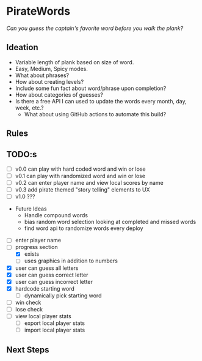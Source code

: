 # PirateWords

_Can you guess the captain's favorite word before you walk the plank?_

## Ideation

* Variable length of plank based on size of word.
* Easy, Medium, Spicy modes.
* What about phrases?
* How about creating levels?
* Include some fun fact about word/phrase upon completion?
* How about categories of guesses?
* Is there a free API I can used to update the words every month, day, week, etc.?
  * What about using GitHub actions to automate this build?

## Rules

## TODO:s

* [ ] v0.0 can play with hard coded word and win or lose
* [ ] v0.1 can play with randomized word and win or lose
* [ ] v0.2 can enter player name and view local scores by name
* [ ] v0.3 add pirate themed "story telling" elements to UX
* [ ] v1.0 ???
* Future Ideas
  * Handle compound words
  * bias random word selection looking at completed and missed words
  * find word api to randomize words every deploy

* [ ] enter player name
* [ ] progress section
  * [x] exists
  * [ ] uses graphics in addition to numbers
* [x] user can guess all letters
* [x] user can guess correct letter
* [x] user can guess incorrect letter
* [x] hardcode starting word
  * [ ] dynamically pick starting word
* [ ] win check
* [ ] lose check
* [ ] view local player stats
  * [ ] export local player stats
  * [ ] import local player stats

## Next Steps